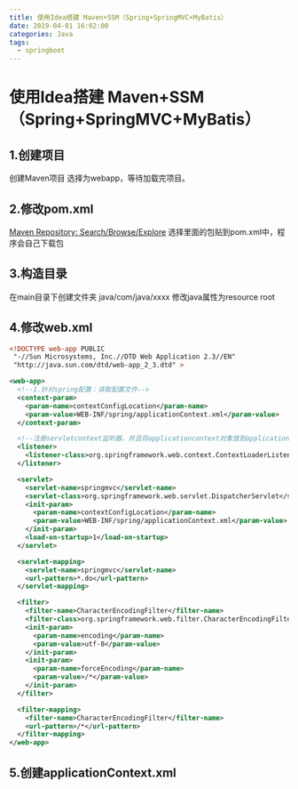```yaml
---
title: 使用Idea搭建 Maven+SSM（Spring+SpringMVC+MyBatis）
date: 2019-04-01 16:02:00
categories: Java
tags:
  - springboot
---
```

# 使用Idea搭建 Maven+SSM（Spring+SpringMVC+MyBatis）
## 1.创建项目
创建Maven项目  选择为webapp，等待加载完项目。
## 2.修改pom.xml
 [Maven Repository: Search/Browse/Explore](https://mvnrepository.com/)
选择里面的包贴到pom.xml中，程序会自己下载包
## 3.构造目录
在main目录下创建文件夹
java/com/java/xxxx
修改java属性为resource root
## 4.修改web.xml
```xml
<!DOCTYPE web-app PUBLIC
 "-//Sun Microsystems, Inc.//DTD Web Application 2.3//EN"
 "http://java.sun.com/dtd/web-app_2_3.dtd" >

<web-app>
  <!--1.针对spring配置：读取配置文件-->
  <context-param>
    <param-name>contextConfigLocation</param-name>
    <param-value>WEB-INF/spring/applicationContext.xml</param-value>
  </context-param>

  <!--注册servletcontext监听器，并且将applicationcontext对象放到application域中-->
  <listener>
    <listener-class>org.springframework.web.context.ContextLoaderListener</listener-class>
  </listener>

  <servlet>
    <servlet-name>springmvc</servlet-name>
    <servlet-class>org.springframework.web.servlet.DispatcherServlet</servlet-class>
    <init-param>
      <param-name>contextConfigLocation</param-name>
      <param-value>WEB-INF/spring/applicationContext.xml</param-value>
    </init-param>
    <load-on-startup>1</load-on-startup>
  </servlet>

  <servlet-mapping>
    <servlet-name>springmvc</servlet-name>
    <url-pattern>*.do</url-pattern>
  </servlet-mapping>

  <filter>
    <filter-name>CharacterEncodingFilter</filter-name>
    <filter-class>org.springframework.web.filter.CharacterEncodingFilter</filter-class>
    <init-param>
      <param-name>encoding</param-name>
      <param-value>utf-8</param-value>
    </init-param>
    <init-param>
      <param-name>forceEncoding</param-name>
      <param-value>/*</param-value>
    </init-param>
  </filter>

  <filter-mapping>
    <filter-name>CharacterEncodingFilter</filter-name>
    <url-pattern>/*</url-pattern>
  </filter-mapping>
</web-app>

```
## 5.创建applicationContext.xml
```xml

```